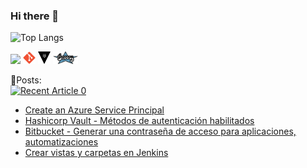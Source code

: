 ### Hi there 👋

<!--
**YasminHerrera/yasminherrera** is a ✨ _special_ ✨ repository because its `README.md` (this file) appears on your GitHub profile.

Here are some ideas to get you started:

- 🔭 I’m currently working on ...
- 🌱 I’m currently learning ...
- 👯 I’m looking to collaborate on ...
- 🤔 I’m looking for help with ...
- 💬 Ask me about ...
- 📫 How to reach me: ...
- 😄 Pronouns: ...
- ⚡ Fun fact: ...
-->

![Top Langs](https://github-readme-stats.vercel.app/api/top-langs/?username=yasminherrera&layout=default&langs_count=8)

<code><img height="20" src="https://www.jenkins.io/images/logos/worldwide/worldwide.png"></code>
<code><img height="20" src="https://raw.githubusercontent.com/YasminHerrera/icons/master/images/git.svg"></code>
<code><img height="20" src="https://raw.githubusercontent.com/YasminHerrera/icons/master/images/hashicorp-vault.png"></code>
<code><img height="20" src="https://raw.githubusercontent.com/YasminHerrera/icons/master/images/groovy-logo.png"></code>


📝Posts:
<br> <a target="_blank" href="https://github-readme-medium-recent-article.vercel.app/medium/@ryhl/0"><img src="https://github-readme-medium-recent-article.vercel.app/medium/@ryhl/0" alt="Recent Article 0"></a>
- <a href="https://medium.com/@ryhl/create-an-azure-service-principal-cbd76265dd58">Create an Azure Service Principal</a>
- <a href="https://medium.com/@ryhl/hashicorp-vault-m%C3%A9todos-de-autenticaci%C3%B3n-habilitados-348511a34130">Hashicorp Vault - Métodos de autenticación habilitados</a>
- <a href="https://medium.com/@ryhl/bitbucket-generar-una-contrase%C3%B1a-de-acceso-para-aplicaciones-automatizaciones-d1c4b68c3139">Bitbucket - Generar una contraseña de acceso para aplicaciones, automatizaciones</a>
- <a href="https://medium.com/@ryhl/crear-vistas-y-carpetas-en-jenkins-ac4f78dc577d">Crear vistas y carpetas en Jenkins</a>
